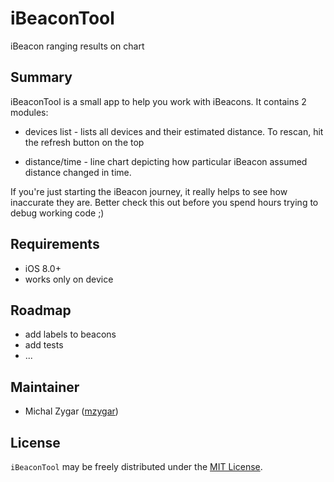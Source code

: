 # iBeaconTool
iBeacon ranging results on chart

## Summary
iBeaconTool is a small app to help you work with iBeacons. It contains 2 modules:

* devices list - lists all devices and their estimated distance. To rescan, hit the refresh button on the top

* distance/time - line chart depicting how particular iBeacon assumed distance changed in time.


If you're just starting the iBeacon journey, it really helps to see how inaccurate they are. Better check this out before you spend hours trying to debug working code ;)


## Requirements
* iOS 8.0+
* works only on device 

## Roadmap

* add labels to beacons
* add tests
* ...

## Maintainer 

* Michal Zygar ([mzygar](https://github.com/mzygar))

## License

`iBeaconTool` may be freely distributed under the [MIT License](http://opensource.org/licenses/MIT).
